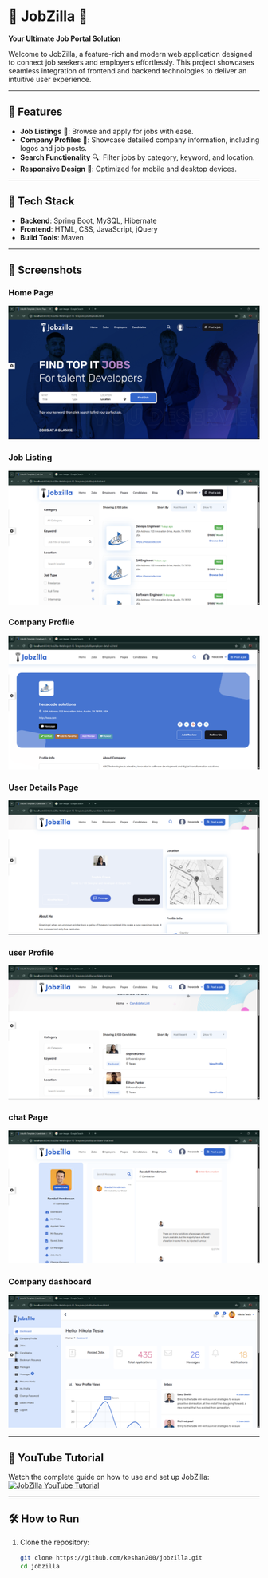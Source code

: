 # 🌟 JobZilla 🌟  
**Your Ultimate Job Portal Solution**  

Welcome to JobZilla, a feature-rich and modern web application designed to connect job seekers and employers effortlessly. This project showcases seamless integration of frontend and backend technologies to deliver an intuitive user experience.  

---

## 🚀 Features  
- **Job Listings** 📝: Browse and apply for jobs with ease.  
- **Company Profiles** 🏢: Showcase detailed company information, including logos and job posts.  
- **Search Functionality** 🔍: Filter jobs by category, keyword, and location.  
- **Responsive Design** 📱: Optimized for mobile and desktop devices.  

---

## 🔧 Tech Stack  
- **Backend**: Spring Boot, MySQL, Hibernate  
- **Frontend**: HTML, CSS, JavaScript, jQuery  
- **Build Tools**: Maven  

---

## 📸 Screenshots  

### Home  Page  
![Job Listings](readme_img/home.png)  

### Job Listing  
![Job Listing](readme_img/jobListing.png)  

### Company Profile  
![Company Profile](readme_img/companyDetail.png)  

### User Details Page  
![User Details](readme_img/userDetails.png)  

### user Profile  
![user Profile](readme_img/userProfiles.png)  

### chat Page  
![chat](readme_img/chat.png)  

### Company dashboard  
![Company dashboard](readme_img/companyDashboard.png)  

---

## 🎥 YouTube Tutorial  
Watch the complete guide on how to use and set up JobZilla:  
[![JobZilla YouTube Tutorial](https://via.placeholder.com/800x400?text=Watch+on+YouTube)](https://youtu.be/rhJC0YZPhEA)  

---

## 🛠️ How to Run  

1. Clone the repository:  
   ```bash
   git clone https://github.com/keshan200/jobzilla.git
   cd jobzilla
